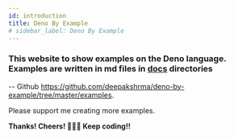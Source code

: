 ```yaml
---
id: introduction
title: Deno By Example
# sidebar_label: Deno By Example
---
```


### This website to show examples on the Deno language. Examples are written in md files in [docs](https://github.com/deepakshrma/deno-by-example/tree/master/docs) directories

-- Github <a href="https://github.com/deepakshrma/deno-by-example/tree/master/examples" target="_blank">https://github.com/deepakshrma/deno-by-example/tree/master/examples</a>.

Please support me creating more examples.

**Thanks! Cheers! 🥂🍻🍻 Keep coding!!**
